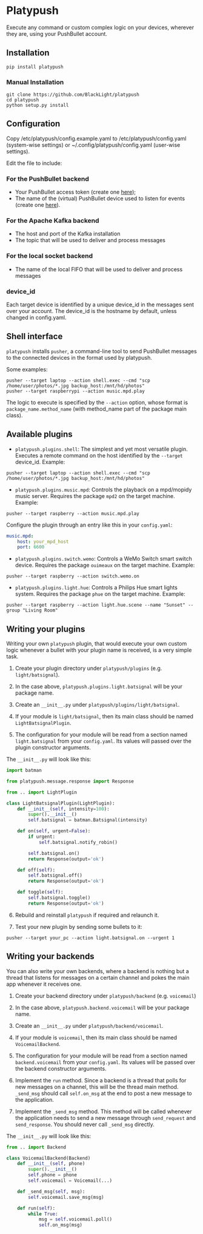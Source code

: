 Platypush
=========

Execute any command or custom complex logic on your devices, wherever they are, using your PushBullet account.

Installation
------------

```shell
pip install platypush
```

### Manual Installation

```shell
git clone https://github.com/BlackLight/platypush
cd platypush
python setup.py install
```

Configuration
-------------

Copy /etc/platypush/config.example.yaml to /etc/platypush/config.yaml (system-wise settings) or ~/.config/platypush/config.yaml (user-wise settings).

Edit the file to include:

### For the PushBullet backend

* Your PushBullet access token (create one [here](https://www.pushbullet.com/#settings/account));
* The name of the (virtual) PushBullet device used to listen for events (create one [here](https://www.pushbullet.com/#devices)).

### For the Apache Kafka backend

* The host and port of the Kafka installation
* The topic that will be used to deliver and process messages

### For the local socket backend

* The name of the local FIFO that will be used to deliver and process messages

### device_id

Each target device is identified by a unique device_id in the messages sent over your account. The device_id is the hostname by default, unless changed in config.yaml.

Shell interface
---------------

`platypush` installs `pusher`, a command-line tool to send PushBullet messages to the connected devices in the format used by platypush.

Some examples:

```shell
pusher --target laptop --action shell.exec --cmd "scp /home/user/photos/*.jpg backup_host:/mnt/hd/photos"
pusher --target raspberrypi --action music.mpd.play
```

The logic to execute is specified by the `--action` option, whose format is `package_name.method_name` (with method_name part of the package main class).

Available plugins
-----------------

* `platypush.plugins.shell`: The simplest and yet most versatile plugin. Executes a remote command on the host identified by the `--target` device_id. Example:

```shell
pusher --target laptop --action shell.exec --cmd "scp /home/user/photos/*.jpg backup_host:/mnt/hd/photos"
```

* `platypush.plugins.music.mpd`: Controls the playback on a mpd/mopidy music server. Requires the package `mpd2` on the target machine. Example:

```shell
pusher --target raspberry --action music.mpd.play
```

Configure the plugin through an entry like this in your `config.yaml`:

```yaml
music.mpd:
    host: your_mpd_host
    port: 6600
```

* `platypush.plugins.switch.wemo`: Controls a WeMo Switch smart switch device. Requires the package `ouimeaux` on the target machine. Example:

```shell
pusher --target raspberry --action switch.wemo.on
```

* `platypush.plugins.light.hue`: Controls a Philips Hue smart lights system. Requires the package `phue` on the target machine. Example:

```shell
pusher --target raspberry --action light.hue.scene --name "Sunset" --group "Living Room"
```

Writing your plugins
--------------------

Writing your own `platypush` plugin, that would execute your own custom logic whenever a bullet with your plugin name is received, is a very simple task.

1. Create your plugin directory under `platypush/plugins` (e.g. `light/batsignal`).

2. In the case above, `platypush.plugins.light.batsignal` will be your package name.

3. Create an `__init__.py` under `platypush/plugins/light/batsignal`.

4. If your module is `light/batsignal`, then its main class should be named `LightBatsignalPlugin`.

5. The configuration for your module will be read from a section named `light.batsignal` from your `config.yaml`. Its values will passed over the plugin constructor arguments.

The `__init__.py` will look like this:

```python
import batman

from platypush.message.response import Response

from .. import LightPlugin

class LightBatsignalPlugin(LightPlugin):
    def __init__(self, intensity=100):
        super().__init__()
        self.batsignal = batman.Batsignal(intensity)

    def on(self, urgent=False):
        if urgent:
            self.batsignal.notify_robin()

        self.batsignal.on()
        return Response(output='ok')

    def off(self):
        self.batsignal.off()
        return Response(output='ok')

    def toggle(self):
        self.batsignal.toggle()
        return Response(output='ok')

```

6. Rebuild and reinstall `platypush` if required and relaunch it.

7. Test your new plugin by sending some bullets to it:

```shell
pusher --target your_pc --action light.batsignal.on --urgent 1
```

Writing your backends
---------------------

You can also write your own backends, where a backend is nothing but a thread that listens for messages on a certain channel and pokes the main app whenever it receives one.

1. Create your backend directory under `platypush/backend` (e.g. `voicemail`)

2. In the case above, `platypush.backend.voicemail` will be your package name.

3. Create an `__init__.py` under `platypush/backend/voicemail`.

4. If your module is `voicemail`, then its main class should be named `VoicemailBackend`.

5. The configuration for your module will be read from a section named `backend.voicemail` from your `config.yaml`. Its values will be passed over the backend constructor arguments.

6. Implement the `run` method. Since a backend is a thread that polls for new messages on a channel, this will be the thread main method. `_send_msg` should call `self.on_msg` at the end to post a new message to the application.

7. Implement the `_send_msg` method. This method will be called whenever the application needs to send a new message through `send_request` and `send_response`. You should never call `_send_msg` directly.

The `__init__.py` will look like this:

```python
from .. import Backend

class VoicemailBackend(Backend)
    def __init__(self, phone)
        super().__init__()
        self.phone = phone
        self.voicemail = Voicemail(...)

    def _send_msg(self, msg):
        self.voicemail.save_msg(msg)

    def run(self):
        while True:
            msg = self.voicemail.poll()
            self.on_msg(msg)
```

